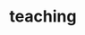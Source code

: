 ---
layout: teaching
permalink: /teaching/
title: teaching
description: I have worked as a Teaching Assistant for the following courses.
nav: true
nav_order: 5
---